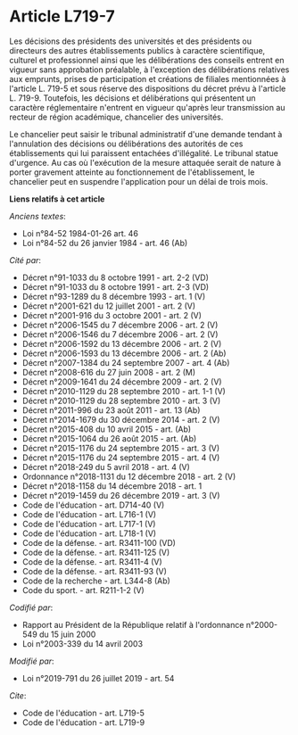 # Article L719-7

Les décisions des présidents des universités et des présidents ou directeurs des autres établissements publics à caractère
scientifique, culturel et professionnel ainsi que les délibérations des conseils entrent en vigueur sans approbation
préalable, à l'exception des délibérations relatives aux emprunts, prises de participation et créations de filiales
mentionnées à l'article L. 719-5 et sous réserve des dispositions du décret prévu à l'article L. 719-9. Toutefois, les
décisions et délibérations qui présentent un caractère réglementaire n'entrent en vigueur qu'après leur transmission au
recteur de région académique, chancelier des universités.

Le chancelier peut saisir le tribunal administratif d'une demande tendant à l'annulation des décisions ou délibérations des
autorités de ces établissements qui lui paraissent entachées d'illégalité. Le tribunal statue d'urgence. Au cas où
l'exécution de la mesure attaquée serait de nature à porter gravement atteinte au fonctionnement de l'établissement, le
chancelier peut en suspendre l'application pour un délai de trois mois.

**Liens relatifs à cet article**

_Anciens textes_:

  - Loi n°84-52 1984-01-26 art. 46
  - Loi n°84-52 du 26 janvier 1984 - art. 46 (Ab)

_Cité par_:

  - Décret n°91-1033 du 8 octobre 1991 - art. 2-2 (VD)
  - Décret n°91-1033 du 8 octobre 1991 - art. 2-3 (VD)
  - Décret n°93-1289 du 8 décembre 1993 - art. 1 (V)
  - Décret n°2001-621 du 12 juillet 2001 - art. 2 (V)
  - Décret n°2001-916 du 3 octobre 2001 - art. 2 (V)
  - Décret n°2006-1545 du 7 décembre 2006 - art. 2 (V)
  - Décret n°2006-1546 du 7 décembre 2006 - art. 2 (V)
  - Décret n°2006-1592 du 13 décembre 2006 - art. 2 (V)
  - Décret n°2006-1593 du 13 décembre 2006 - art. 2 (Ab)
  - Décret n°2007-1384 du 24 septembre 2007 - art. 4 (Ab)
  - Décret n°2008-616 du 27 juin 2008 - art. 2 (M)
  - Décret n°2009-1641 du 24 décembre 2009 - art. 2 (V)
  - Décret n°2010-1129 du 28 septembre 2010 - art. 1-1 (V)
  - Décret n°2010-1129 du 28 septembre 2010 - art. 3 (V)
  - Décret n°2011-996 du 23 août 2011 - art. 13 (Ab)
  - Décret n°2014-1679 du 30 décembre 2014 - art. 2 (V)
  - Décret n°2015-408 du 10 avril 2015 - art. (Ab)
  - Décret n°2015-1064 du 26 août 2015 - art. (Ab)
  - Décret n°2015-1176 du 24 septembre 2015 - art. 3 (V)
  - Décret n°2015-1176 du 24 septembre 2015 - art. 4 (V)
  - Décret n°2018-249 du 5 avril 2018 - art. 4 (V)
  - Ordonnance n°2018-1131 du 12 décembre 2018 - art. 2 (V)
  - Décret n°2018-1158 du 14 décembre 2018 - art. 1
  - Décret n°2019-1459 du 26 décembre 2019 - art. 3 (V)
  - Code de l'éducation - art. D714-40 (V)
  - Code de l'éducation - art. L716-1 (V)
  - Code de l'éducation - art. L717-1 (V)
  - Code de l'éducation - art. L718-1 (V)
  - Code de la défense. - art. R3411-100 (VD)
  - Code de la défense. - art. R3411-125 (V)
  - Code de la défense. - art. R3411-4 (V)
  - Code de la défense. - art. R3411-93 (V)
  - Code de la recherche - art. L344-8 (Ab)
  - Code du sport. - art. R211-1-2 (V)

_Codifié par_:

  - Rapport au Président de la République relatif à l'ordonnance n°2000-549 du 15 juin 2000
  - Loi n°2003-339 du 14 avril 2003

_Modifié par_:

  - Loi n°2019-791 du 26 juillet 2019 - art. 54

_Cite_:

  - Code de l'éducation - art. L719-5
  - Code de l'éducation - art. L719-9
